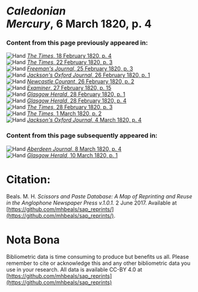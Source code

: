 # *Caledonian Mercury*, 6 March 1820, p. 4  
  
### Content from this page previously appeared in:  
![Hand](http://scissorsandpaste.net/wp-content/uploads/2017/06/smallhandpointer.png) [*The Times*, 18 February 1820, p. 4](https://mhbeals.github.io/sap_html/The-Times/The-Times-18-February-1820-p-4)  
![Hand](http://scissorsandpaste.net/wp-content/uploads/2017/06/smallhandpointer.png) [*The Times*, 22 February 1820, p. 3](https://mhbeals.github.io/sap_html/The-Times/The-Times-22-February-1820-p-3)  
![Hand](http://scissorsandpaste.net/wp-content/uploads/2017/06/smallhandpointer.png) [*Freeman's Journal*, 25 February 1820, p. 3](https://mhbeals.github.io/sap_html/Freeman's-Journal/Freeman's-Journal-25-February-1820-p-3)  
![Hand](http://scissorsandpaste.net/wp-content/uploads/2017/06/smallhandpointer.png) [*Jackson's Oxford Journal*, 26 February 1820, p. 1](https://mhbeals.github.io/sap_html/Jackson's-Oxford-Journal/Jackson's-Oxford-Journal-26-February-1820-p-1)  
![Hand](http://scissorsandpaste.net/wp-content/uploads/2017/06/smallhandpointer.png) [*Newcastle Courant*, 26 February 1820, p. 2](https://mhbeals.github.io/sap_html/Newcastle-Courant/Newcastle-Courant-26-February-1820-p-2)  
![Hand](http://scissorsandpaste.net/wp-content/uploads/2017/06/smallhandpointer.png) [*Examiner*, 27 February 1820, p. 15](https://mhbeals.github.io/sap_html/Examiner/Examiner-27-February-1820-p-15)  
![Hand](http://scissorsandpaste.net/wp-content/uploads/2017/06/smallhandpointer.png) [*Glasgow Herald*, 28 February 1820, p. 1](https://mhbeals.github.io/sap_html/Glasgow-Herald/Glasgow-Herald-28-February-1820-p-1)  
![Hand](http://scissorsandpaste.net/wp-content/uploads/2017/06/smallhandpointer.png) [*Glasgow Herald*, 28 February 1820, p. 4](https://mhbeals.github.io/sap_html/Glasgow-Herald/Glasgow-Herald-28-February-1820-p-4)  
![Hand](http://scissorsandpaste.net/wp-content/uploads/2017/06/smallhandpointer.png) [*The Times*, 28 February 1820, p. 3](https://mhbeals.github.io/sap_html/The-Times/The-Times-28-February-1820-p-3)  
![Hand](http://scissorsandpaste.net/wp-content/uploads/2017/06/smallhandpointer.png) [*The Times*, 1 March 1820, p. 2](https://mhbeals.github.io/sap_html/The-Times/The-Times-1-March-1820-p-2)  
![Hand](http://scissorsandpaste.net/wp-content/uploads/2017/06/smallhandpointer.png) [*Jackson's Oxford Journal*, 4 March 1820, p. 4](https://mhbeals.github.io/sap_html/Jackson's-Oxford-Journal/Jackson's-Oxford-Journal-4-March-1820-p-4)  
  
### Content from this page subsequently appeared in:  
![Hand](http://scissorsandpaste.net/wp-content/uploads/2017/06/smallhandpointer.png) [*Aberdeen Journal*, 8 March 1820, p. 4](https://mhbeals.github.io/sap_html/Aberdeen-Journal/Aberdeen-Journal-8-March-1820-p-4)  
![Hand](http://scissorsandpaste.net/wp-content/uploads/2017/06/smallhandpointer.png) [*Glasgow Herald*, 10 March 1820, p. 1](https://mhbeals.github.io/sap_html/Glasgow-Herald/Glasgow-Herald-10-March-1820-p-1)  


# Citation: 

Beals. M. H. *Scissors and Paste Database: A Map of Reprinting and Reuse in the Anglophone Newspaper Press v.1.0.1.* 2 June 2017. Available at [https://github.com/mhbeals/sap_reprints/](https://github.com/mhbeals/sap_reprints/). 

# Nota Bona

Bibliometric data is time consuming to produce but benefits us all. Please remember to cite or acknowledge this and any other bibliometric data you use in your research. All data is available CC-BY 4.0 at [https://github.com/mhbeals/sap_reprints](https://github.com/mhbeals/sap_reprints)